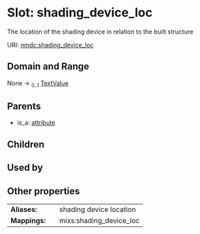 
# Slot: shading_device_loc


The location of the shading device in relation to the built structure

URI: [nmdc:shading_device_loc](https://microbiomedata/meta/shading_device_loc)


## Domain and Range

None &#8594;  <sub>0..1</sub> [TextValue](TextValue.md)

## Parents

 *  is_a: [attribute](attribute.md)

## Children


## Used by


## Other properties

|  |  |  |
| --- | --- | --- |
| **Aliases:** | | shading device location |
| **Mappings:** | | mixs:shading_device_loc |

